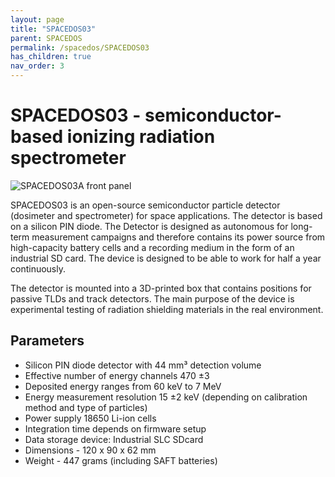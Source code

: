 ```yaml
---
layout: page
title: "SPACEDOS03"
parent: SPACEDOS
permalink: /spacedos/SPACEDOS03
has_children: true
nav_order: 3
---
```


# SPACEDOS03 - semiconductor-based ionizing radiation spectrometer

![SPACEDOS03A front  panel](https://raw.githubusercontent.com/UniversalScientificTechnologies/SPACEDOS03/SPACEDOS03A/doc/img/SPACEDOS03.jpg)

SPACEDOS03 is an open-source semiconductor particle detector (dosimeter and spectrometer) for space applications. The detector is based on a silicon PIN diode. The Detector is designed as autonomous for long-term measurement campaigns and therefore contains its power source from high-capacity battery cells and a recording medium in the form of an industrial SD card. The device is designed to be able to work for half a year continuously.

The detector is mounted into a 3D-printed box that contains positions for passive TLDs and track detectors. The main purpose of the device is experimental testing of radiation shielding materials in the real environment.

## Parameters

 * Silicon PIN diode detector with 44 mm³ detection volume
 * Effective number of energy channels 470 ±3
 * Deposited energy ranges from 60 keV to 7 MeV
 * Energy measurement resolution 15 ±2 keV (depending on calibration method and type of particles)
 * Power supply 18650 Li-ion cells
 * Integration time depends on firmware setup
 * Data storage device: Industrial SLC SDcard
 * Dimensions - 120 x 90 x 62 mm
 * Weight - 447 grams (including SAFT batteries)
